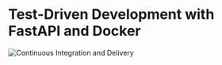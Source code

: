 # Test-Driven Development with FastAPI and Docker

![Continuous Integration and Delivery](https://github.com/hettlage/fastapi-tdd-docker/workflows/Continuous%20Integration%20and%20Delivery/badge.svg?branch=main)
